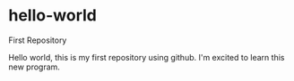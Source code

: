 # hello-world
First Repository

Hello world, this is my first repository using github. I'm excited to learn this new program. 
